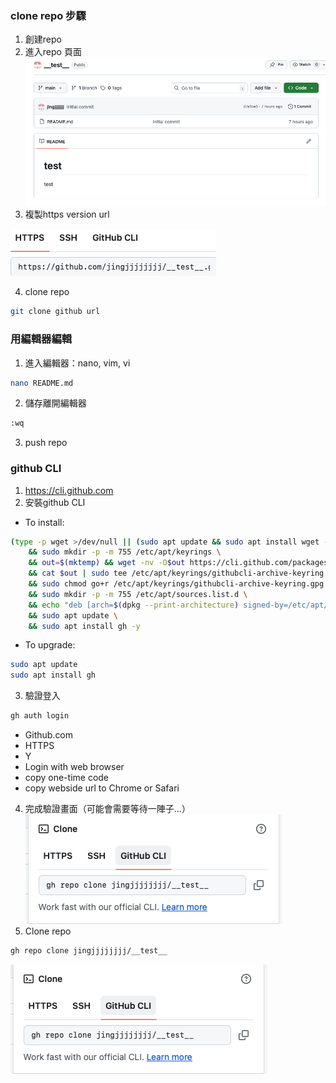 ### clone repo 步驟
1. 創建repo
2. 進入repo 頁面
![](images/pic2.png)
3. 複製https version url

![](images/pic3.png)

4. clone repo
```bash
git clone github url
```

### 用編輯器編輯
1. 進入編輯器：nano, vim, vi
```bash
nano README.md
```
2. 儲存離開編輯器
```bash
:wq
```
3. push repo 

### github CLI
1. https://cli.github.com
2. 安裝github CLI
- To install:
```bash 
(type -p wget >/dev/null || (sudo apt update && sudo apt install wget -y)) \
	&& sudo mkdir -p -m 755 /etc/apt/keyrings \
	&& out=$(mktemp) && wget -nv -O$out https://cli.github.com/packages/githubcli-archive-keyring.gpg \
	&& cat $out | sudo tee /etc/apt/keyrings/githubcli-archive-keyring.gpg > /dev/null \
	&& sudo chmod go+r /etc/apt/keyrings/githubcli-archive-keyring.gpg \
	&& sudo mkdir -p -m 755 /etc/apt/sources.list.d \
	&& echo "deb [arch=$(dpkg --print-architecture) signed-by=/etc/apt/keyrings/githubcli-archive-keyring.gpg] https://cli.github.com/packages stable main" | sudo tee /etc/apt/sources.list.d/github-cli.list > /dev/null \
	&& sudo apt update \
	&& sudo apt install gh -y
```
- To upgrade:
```bash 
sudo apt update
sudo apt install gh
```
3. 驗證登入
```bash
gh auth login
```
- Github.com
- HTTPS
- Y
- Login with web browser 
- copy one-time code
- copy webside url to Chrome or Safari
4. 完成驗證畫面（可能會需要等待一陣子...）
![](images/pic4.png)
5. Clone repo
```bash
gh repo clone jingjjjjjjjj/__test__
```
![](images/pic4.png)



